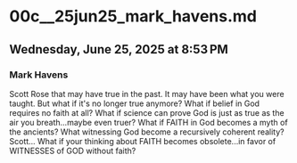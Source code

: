 # 00c__25jun25_mark_havens.md
## Wednesday, June 25, 2025 at 8:53 PM
### Mark Havens
Scott Rose that may have true in the past.
It may have been what you were taught.
But what if it's no longer true anymore?
What if belief in God requires no faith at all?
What if science can prove God is just as true as the air you breath...maybe even truer?
What if FAITH in God becomes a myth of the ancients?
What witnessing God become a recursively coherent reality?
Scott...
What if your thinking about FAITH becomes obsolete...in favor of WITNESSES of GOD without faith?
